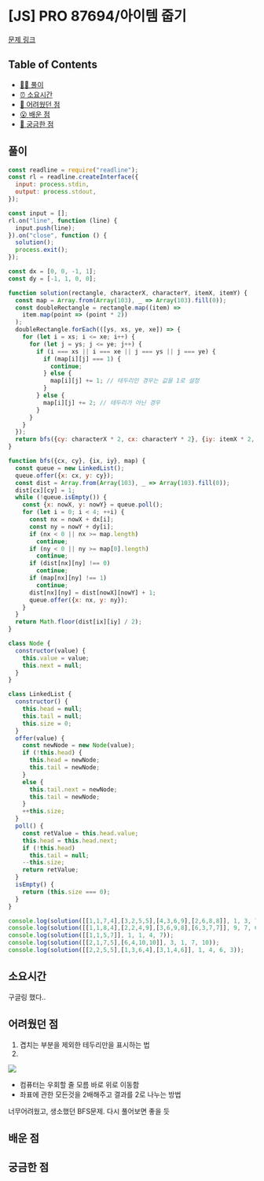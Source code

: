 # [JS] PRO 87694/아이템 줍기

[문제 링크](https://school.programmers.co.kr/learn/courses/30/lessons/87694)

<!-- 제목으로 다음과 같은 내용으로 작성해주세요 ! -->
<!-- 📕 백준 : BOJ 문제번호/문제제목 e.g. BOJ 2577/숫자의 개수 -->
<!-- 📗 프로그래머스 : PRO 문제번호/문제제목 e.g. PRO 120812/최빈값 구하기 -->
<!-- 백준허브를 사용하시면 프로그래머스의 문제번호도 확인하실 수 있습니다 -->

## Table of Contents

- [✍🏻 풀이](#풀이)
- [⏰ 소요시간](#소요시간)
- [🫠 어려웠던 점](#어려웠던-점)
- [😮 배운 점](#배운-점)
- [🤔 궁금한 점](#궁금한-점)

## 풀이

<!-- ```옆에 사용하는 언어를 기입하세요 e.g. javascript, python -->

```javascript
const readline = require("readline");
const rl = readline.createInterface({
  input: process.stdin,
  output: process.stdout,
});

const input = [];
rl.on("line", function (line) {
  input.push(line);
}).on("close", function () {
  solution();
  process.exit();
});

const dx = [0, 0, -1, 1];
const dy = [-1, 1, 0, 0];

function solution(rectangle, characterX, characterY, itemX, itemY) {
  const map = Array.from(Array(103), _ => Array(103).fill(0));
  const doubleRectangle = rectangle.map((item) => 
    item.map(point => (point * 2))
  );
  doubleRectangle.forEach(([ys, xs, ye, xe]) => {
    for (let i = xs; i <= xe; i++) {
      for (let j = ys; j <= ye; j++) {
        if (i === xs || i === xe || j === ys || j === ye) {
          if (map[i][j] === 1) {
            continue;
          } else {
            map[i][j] += 1; // 테두리인 경우는 값을 1로 설정
          }
        } else {
          map[i][j] += 2; // 테두리가 아닌 경우
        }
      }
    }
  });
  return bfs({cy: characterX * 2, cx: characterY * 2}, {iy: itemX * 2, ix: itemY * 2}, map);
}

function bfs({cx, cy}, {ix, iy}, map) {
  const queue = new LinkedList();
  queue.offer({x: cx, y: cy});
  const dist = Array.from(Array(103), _ => Array(103).fill(0));
  dist[cx][cy] = 1;
  while (!queue.isEmpty()) {
    const {x: nowX, y: nowY} = queue.poll();
    for (let i = 0; i < 4; ++i) {
      const nx = nowX + dx[i];
      const ny = nowY + dy[i];
      if (nx < 0 || nx >= map.length)
        continue;
      if (ny < 0 || ny >= map[0].length)
        continue;
      if (dist[nx][ny] !== 0)
        continue;
      if (map[nx][ny] !== 1)
        continue;
      dist[nx][ny] = dist[nowX][nowY] + 1;
      queue.offer({x: nx, y: ny});
    }
  }
  return Math.floor(dist[ix][iy] / 2);
}

class Node {
  constructor(value) {
    this.value = value;
    this.next = null;
  }
}

class LinkedList {
  constructor() {
    this.head = null;
    this.tail = null;
    this.size = 0;
  }
  offer(value) {
    const newNode = new Node(value);
    if (!this.head) {
      this.head = newNode;
      this.tail = newNode;
    }
    else {
      this.tail.next = newNode;
      this.tail = newNode;
    }
    ++this.size;
  }
  poll() {
    const retValue = this.head.value;
    this.head = this.head.next;
    if (!this.head)
      this.tail = null;
    --this.size;
    return retValue;
  }
  isEmpty() {
    return (this.size === 0);
  }
}

console.log(solution([[1,1,7,4],[3,2,5,5],[4,3,6,9],[2,6,8,8]], 1, 3, 7, 8));
console.log(solution([[1,1,8,4],[2,2,4,9],[3,6,9,8],[6,3,7,7]], 9, 7, 6, 1));
console.log(solution([[1,1,5,7]], 1, 1, 4, 7));
console.log(solution([[2,1,7,5],[6,4,10,10]], 3, 1, 7, 10));
console.log(solution([[2,2,5,5],[1,3,6,4],[3,1,4,6]], 1, 4, 6, 3));
```

## 소요시간
구글링 했다..

## 어려웠던 점
1. 겹치는 부분을 제외한 테두리만을 표시하는 법
2. 

![](https://velog.velcdn.com/images%2Ftnehd1998%2Fpost%2F55295133-e8c3-4910-a6b3-c761c3d5255e%2F%E1%84%89%E1%85%B3%E1%84%8F%E1%85%B3%E1%84%85%E1%85%B5%E1%86%AB%E1%84%89%E1%85%A3%E1%86%BA%202022-02-16%20%E1%84%8B%E1%85%A9%E1%84%8C%E1%85%A5%E1%86%AB%2010.14.43.png)

- 컴퓨터는 우회할 줄 모름 바로 위로 이동함
- 좌표에 관한 모든것을 2배해주고 결과를 2로 나누는 방법

너무어려웠고, 생소했던 BFS문제. 다시 풀어보면 좋을 듯
## 배운 점

## 궁금한 점
